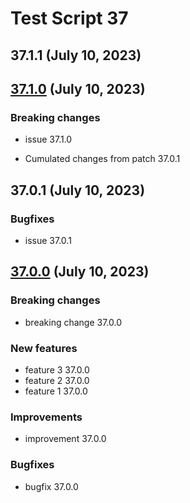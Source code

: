 # Test Script 37
## 37.1.1 (July 10, 2023)

##  [37.1.0](37.1.0.md) (July 10, 2023)
### Breaking changes

* issue 37.1.0

* Cumulated changes from patch 37.0.1
##  37.0.1 (July 10, 2023)
### Bugfixes

* issue 37.0.1


##  [37.0.0](37.0.0.md) (July 10, 2023)
### Breaking changes

* breaking change 37.0.0

### New features

* feature 3 37.0.0
* feature 2 37.0.0
* feature 1 37.0.0

### Improvements

* improvement 37.0.0

### Bugfixes

* bugfix 37.0.0

